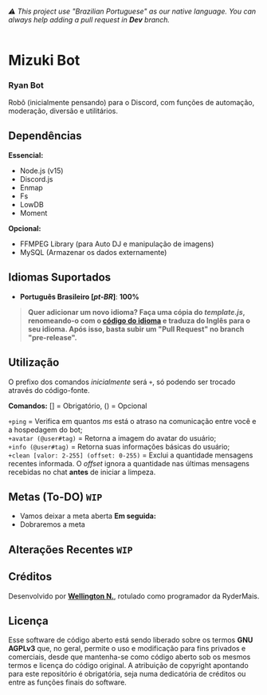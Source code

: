 ###### ⚠ This project use "Brazilian Portuguese" as our native language. You can always help adding a pull request in **Dev** branch.<br><br>
# Mizuki Bot

### **Ryan Bot**<br>
Robô (inicialmente pensando) para o Discord, com funções de automação, moderação, diversão e utilitários.

## Dependências
**Essencial:**
- Node.js (v15)
- Discord.js
- Enmap
- Fs
- LowDB
- Moment

**Opcional:**
- FFMPEG Library (para Auto DJ e manipulação de imagens)
- MySQL (Armazenar os dados externamente)

## Idiomas Suportados
- **Português Brasileiro [*pt-BR*]**: **100%**
> **Quer adicionar um novo idioma? Faça uma cópia do *template.js*, renomeando-o com o [código do idioma](https://wikipedia.org/wiki/ISO_639 "(Seguindo o padrão ISO-639 de idiomas)") e traduza do Inglês para o seu idioma. Após isso, basta subir um "Pull Request" no branch "pre-release".**

## Utilização
O prefixo dos comandos *inicialmente* será `+`, só podendo ser trocado através do código-fonte.

**Comandos:** [] = Obrigatório, () = Opcional

`+ping` = Verifica em quantos *ms* está o atraso na comunicação entre você e a hospedagem do bot;<br>
`+avatar (@user#tag)` = Retorna a imagem do avatar do usuário;<br>
`+info (@user#tag)` = Retorna suas informações básicas do usuário;<br>
`+clean [valor: 2-255] (offset: 0-255)` = Exclui a quantidade mensagens recentes informada. O *offset* ignora a quantidade nas últimas mensagens recebidas no chat **antes** de iniciar a limpeza.<br>

## Metas (To-DO) `WIP`
* Vamos deixar a meta aberta
**Em seguida:**<br>
* Dobraremos a meta

## Alterações Recentes `WIP`

## Créditos
Desenvolvido por [**Wellington N.**](https://github.com/Bryceed), rotulado como programador da RyderMais.

## Licença
Esse software de código aberto está sendo liberado sobre os termos **GNU AGPLv3** que, no geral, permite o uso e modificação para fins privados e comerciais, desde que mantenha-se como código aberto sob os mesmos termos e licença do código original. A atribuição de copyright apontando para este repositório é obrigatória, seja numa dedicatória de créditos ou entre as funções finais do software. 
